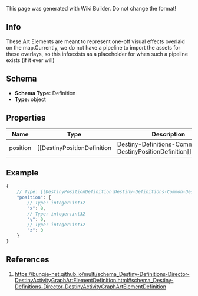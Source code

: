 <span class="wiki-builder">This page was generated with Wiki Builder. Do not change the format!</span>

## Info
These Art Elements are meant to represent one-off visual effects overlaid on the map.Currently, we do not have a pipeline to import the assets for these overlays, so this infoexists as a placeholder for when such a pipeline exists (if it ever will)

## Schema
* **Schema Type:** Definition
* **Type:** object

## Properties
Name | Type | Description
---- | ---- | -----------
position | [[DestinyPositionDefinition|Destiny-Definitions-Common-DestinyPositionDefinition]]:Definition | The position on the map of the art element.

## Example
```javascript
{
    // Type: [[DestinyPositionDefinition|Destiny-Definitions-Common-DestinyPositionDefinition]]:Definition
    "position": {
        // Type: integer:int32
        "x": 0,
        // Type: integer:int32
        "y": 0,
        // Type: integer:int32
        "z": 0
    }
}

```

## References
1. https://bungie-net.github.io/multi/schema_Destiny-Definitions-Director-DestinyActivityGraphArtElementDefinition.html#schema_Destiny-Definitions-Director-DestinyActivityGraphArtElementDefinition
